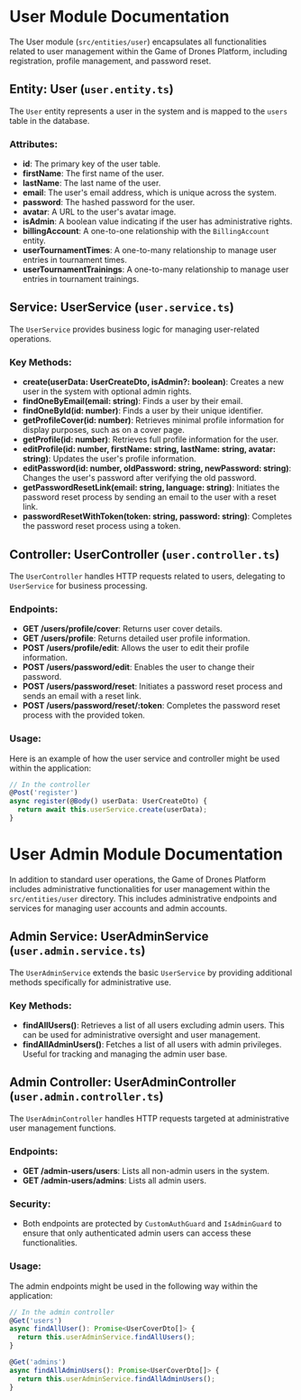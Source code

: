 # User Module Documentation

The User module (`src/entities/user`) encapsulates all functionalities related to user management within the Game of Drones Platform, including registration, profile management, and password reset.

## Entity: User (`user.entity.ts`)

The `User` entity represents a user in the system and is mapped to the `users` table in the database.

### Attributes:

-   **id**: The primary key of the user table.
-   **firstName**: The first name of the user.
-   **lastName**: The last name of the user.
-   **email**: The user's email address, which is unique across the system.
-   **password**: The hashed password for the user.
-   **avatar**: A URL to the user's avatar image.
-   **isAdmin**: A boolean value indicating if the user has administrative rights.
-   **billingAccount**: A one-to-one relationship with the `BillingAccount` entity.
-   **userTournamentTimes**: A one-to-many relationship to manage user entries in tournament times.
-   **userTournamentTrainings**: A one-to-many relationship to manage user entries in tournament trainings.

## Service: UserService (`user.service.ts`)

The `UserService` provides business logic for managing user-related operations.

### Key Methods:

-   **create(userData: UserCreateDto, isAdmin?: boolean)**: Creates a new user in the system with optional admin rights.
-   **findOneByEmail(email: string)**: Finds a user by their email.
-   **findOneById(id: number)**: Finds a user by their unique identifier.
-   **getProfileCover(id: number)**: Retrieves minimal profile information for display purposes, such as on a cover page.
-   **getProfile(id: number)**: Retrieves full profile information for the user.
-   **editProfile(id: number, firstName: string, lastName: string, avatar: string)**: Updates the user's profile information.
-   **editPassword(id: number, oldPassword: string, newPassword: string)**: Changes the user's password after verifying the old password.
-   **getPasswordResetLink(email: string, language: string)**: Initiates the password reset process by sending an email to the user with a reset link.
-   **passwordResetWithToken(token: string, password: string)**: Completes the password reset process using a token.

## Controller: UserController (`user.controller.ts`)

The `UserController` handles HTTP requests related to users, delegating to `UserService` for business processing.

### Endpoints:

-   **GET /users/profile/cover**: Returns user cover details.
-   **GET /users/profile**: Returns detailed user profile information.
-   **POST /users/profile/edit**: Allows the user to edit their profile information.
-   **POST /users/password/edit**: Enables the user to change their password.
-   **POST /users/password/reset**: Initiates a password reset process and sends an email with a reset link.
-   **POST /users/password/reset/:token**: Completes the password reset process with the provided token.

### Usage:

Here is an example of how the user service and controller might be used within the application:

```typescript
// In the controller
@Post('register')
async register(@Body() userData: UserCreateDto) {
  return await this.userService.create(userData);
}
```

# User Admin Module Documentation

In addition to standard user operations, the Game of Drones Platform includes administrative functionalities for user management within the `src/entities/user` directory. This includes administrative endpoints and services for managing user accounts and admin accounts.

## Admin Service: UserAdminService (`user.admin.service.ts`)

The `UserAdminService` extends the basic `UserService` by providing additional methods specifically for administrative use.

### Key Methods:

-   **findAllUsers()**: Retrieves a list of all users excluding admin users. This can be used for administrative oversight and user management.
-   **findAllAdminUsers()**: Fetches a list of all users with admin privileges. Useful for tracking and managing the admin user base.

## Admin Controller: UserAdminController (`user.admin.controller.ts`)

The `UserAdminController` handles HTTP requests targeted at administrative user management functions.

### Endpoints:

-   **GET /admin-users/users**: Lists all non-admin users in the system.
-   **GET /admin-users/admins**: Lists all admin users.

### Security:

-   Both endpoints are protected by `CustomAuthGuard` and `IsAdminGuard` to ensure that only authenticated admin users can access these functionalities.

### Usage:

The admin endpoints might be used in the following way within the application:

```typescript
// In the admin controller
@Get('users')
async findAllUser(): Promise<UserCoverDto[]> {
  return this.userAdminService.findAllUsers();
}

@Get('admins')
async findAllAdminUsers(): Promise<UserCoverDto[]> {
  return this.userAdminService.findAllAdminUsers();
}
```
